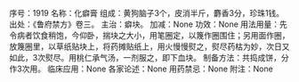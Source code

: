 序号：1919
名称：化癖膏
组成：黄狗脑子3个，皮消半斤，麝香3分，珍珠1钱。
出处：《鲁府禁方》卷三。
主治：癖块。
加减：None
功效：None
用法用量：先令病者饮食稍饱，今仰卧，揣块之大小，用笔圈定，以篾作圈围住；另用面作圈，放篾圈里，以草纸贴块上，将药摊贴纸上，用火慢慢熨之，熨尽药枯为妙，次日又如此，3次熨尽。用桃仁承气汤，一剂服之，即下血块。
制备方法：共捣成饼，分作3次用。
临床应用：None
各家论述：None
用药禁忌：None
附注：None
